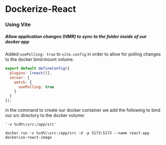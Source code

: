 # Dockerize-React

### Using Vite


##### Allow application changes (HMR) to sync to the folder inside of our docker app
Added `usePolling: true` to `vite.config` in order to allow for polling changes to the docker bind:mount volume.
```js
export default defineConfig({
  plugins: [react()],
  server: {
    watch: {
      usePolling: true
    }
  }
});
```

in the command to create our docker container we add the following to bind our src directory to the docker volume:
```docker
'-v %cd%\\src:/app/src'

docker run -v %cd%\\src:/app/src -d -p 5173:5173 --name react-app dockerize-react-image
```


